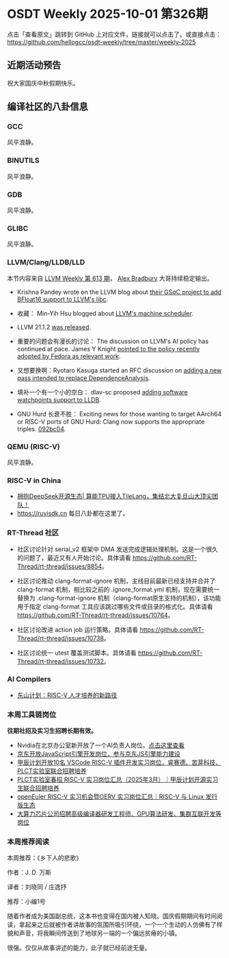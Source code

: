 # OSDT Weekly 2025-10-01 第326期

点击「查看原文」跳转到 GitHub 上对应文件，链接就可以点击了。或直接点击：
https://github.com/hellogcc/osdt-weekly/tree/master/weekly-2025

## 近期活动预告

祝大家国庆中秋假期快乐。

## 编译社区的八卦信息

### GCC

风平浪静。

### BINUTILS

风平浪静。

### GDB

风平浪静。

### GLIBC

风平浪静。

### LLVM/Clang/LLDB/LLD

本节内容来自 [LLVM Weekly 第 613 期](http://llvmweekly.org/issue/613)，
[Alex Bradbury](https://www.linkedin.com/in/alex-bradbury/) 大哥持续稳定输出。

* Krishna Pandey wrote on the LLVM blog about [their GSoC project to add BFloat16 support to LLVM's libc](https://blog.llvm.org/posts/2025-09-10-bfloat16-in-llvm-libc/).

* 收藏： Min-Yih Hsu blogged about [LLVM's machine scheduler](https://myhsu.xyz/llvm-machine-scheduler/).

* LLVM 21.1.2 [was released](https://discourse.llvm.org/t/llvm-21-1-2-released/88398).

* 重要的问题会有漫长的讨论： The discussion on LLVM's AI policy has continued at pace. James Y Knight [pointed to the policy recently adopted by Fedora as relevant work](https://discourse.llvm.org/t/our-ai-policy-vs-code-of-conduct-and-vs-reality/88300/47).

* 又想要换啊：Ryotaro Kasuga started an RFC discussion on [adding a new pass intended to replace DependenceAnalysis](https://discourse.llvm.org/t/rfc-a-new-pass-as-an-alternative-to-dependenceanalysis/88403).

* 填补一个有一个小的空白： dlav-sc proposed [adding software watchpoints support to LLDB](https://discourse.llvm.org/t/rfc-software-watchpoints-support/88391).

* GNU Hurd 长衰不胜： Exciting news for those wanting to target AArch64 or RISC-V ports of GNU Hurd: Clang now supports the appropriate triples.
  [092bc04](https://github.com/llvm/llvm-project/commit/092bc04acebe).

### QEMU (RISC-V)

风平浪静。

### RISC-V in China

- [拥抱DeepSeek开源生态| 算能TPU接入TileLang，集结北大复旦山大顶尖团队！](https://mp.weixin.qq.com/s/GTnD0KfdAa2ysvwRwuuDMw)
- https://ruyisdk.cn 每日八卦都在这里了。

### RT-Thread 社区

- 社区讨论针对 serial_v2 框架中 DMA 发送完成逻辑处理机制。这是一个很久的问题了，最近又有人开始讨论。具体请看 <https://github.com/RT-Thread/rt-thread/issues/8854>。

- 社区讨论推动 clang-format-ignore 机制，主线目前最新已经支持并合并了 clang-format 机制，相比较之前的 .ignore_format.yml 机制，现在需要统一替换为 .clang-format-ignore 机制（clang-format原生支持的机制），该功能用于指定 clang-format 工具应该跳过哪些文件或目录的格式化。具体请看 <https://github.com/RT-Thread/rt-thread/issues/10764>。

- 社区讨论改进 action job 运行策略。具体请看 <https://github.com/RT-Thread/rt-thread/issues/10738>。

- 社区讨论统一 utest 覆盖测试脚本。具体请看 <https://github.com/RT-Thread/rt-thread/issues/10732>。

### AI Compilers

- [东山计划：RISC-V 人才培养的新路径](https://mp.weixin.qq.com/s/ladJVWPG_hKIsfa_kLU1gw)

### 本周工具链岗位

**往期社招及实习生招聘长期有效。**

- Nvidia在北京办公室新开放了一个AI负责人岗位。[点击这里查看](https://nvidia.wd5.myworkdayjobs.com/en-US/NVIDIAExternalCareerSite/details/Product-Manager---Open-Models_JR2003771-1)
- [京东开放JavaScript引擎开发岗位，参与京东JS引擎能力建设](https://mp.weixin.qq.com/s/x8jk327-2ORgEDNritYkAQ)
- [甲辰计划开放10名 VSCode RISC-V 插件开发实习岗位，睿赛德、苦芽科技、PLCT实验室联合招聘培养](https://mp.weixin.qq.com/s/zbMmsuAb3_XwBByTdKYM-Q)
- [PLCT实验室春招 RISC-V 实习岗位汇总（2025年3月）｜甲辰计划开源实习生联合招聘培养](https://mp.weixin.qq.com/s/no5v_YeGI3LUE7mYv5wUpQ)
- [openEuler RISC-V 实习机会暨OERV 实习岗位汇总｜RISC-V 与 Linux 发行版生态](https://mp.weixin.qq.com/s/87XEhORtte_iTTZqjinX2g)
- [大算力芯片公司招聘高级编译器研发工程师、GPU算法研发、集群互联开发等岗位](https://mp.weixin.qq.com/s/ONoNJ5jZmL794AdtlHrDuQ)

### 本周推荐阅读

本周推荐：《乡下人的悲歌》

作者：J. D. 万斯

译者：刘晓同 / 庄逸抒

推荐：小编1号

随着作者成为美国副总统，这本书也变得在国内被人知晓。国庆假期期间有时间阅读，拿起来之后就被作者讲故事的氛围所吸引环绕，一个一个生动的人仿佛有了样貌和声音，将我瞬间传送到了地球另一端的一个偏远贫瘠的小镇。

很强。仅仅从故事讲述的能力，此子就已经前途无量。
